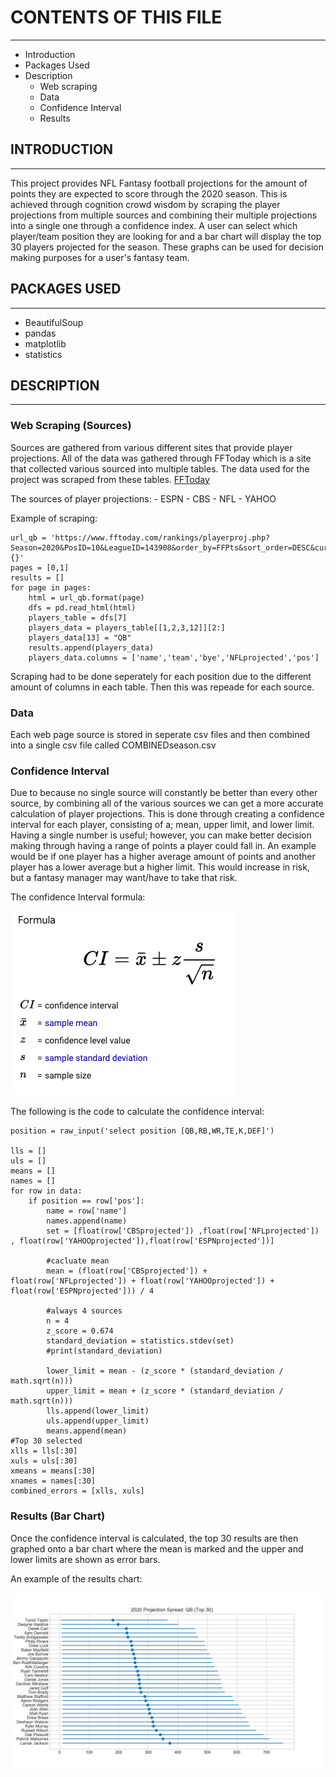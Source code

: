 # CONTENTS OF THIS FILE
---------------------

- Introduction
- Packages Used
- Description
    - Web scraping
    - Data
    - Confidence Interval
    - Results

## INTRODUCTION
------------
This project provides NFL Fantasy football projections for the amount of points they are expected to score through the 2020 season. This is achieved through cognition crowd wisdom by scraping the player projections from multiple sources and combining their multiple projections into a single one through a confidence index. A user can select which player/team position they are looking for and a bar chart will display the top 30 players projected for the season. These graphs can be used for decision making purposes for a user's fantasy team.

## PACKAGES USED
-------------
- BeautifulSoup
- pandas
- matplotlib
- statistics

## DESCRIPTION
-----------

### Web Scraping (Sources)
Sources are gathered from various different sites that provide player projections. All of the data was gathered through FFToday which is a site that collected various sourced into multiple tables. The data used for the project was scraped from these tables. [FFToday](https://www.fftoday.com/)

The sources of player projections:
    - ESPN
    - CBS
    - NFL
    - YAHOO

Example of scraping:
```
url_qb = 'https://www.fftoday.com/rankings/playerproj.php?Season=2020&PosID=10&LeagueID=143908&order_by=FFPts&sort_order=DESC&cur_page={}'
pages = [0,1]
results = []
for page in pages:
    html = url_qb.format(page)
    dfs = pd.read_html(html)
    players_table = dfs[7]
    players_data = players_table[[1,2,3,12]][2:]
    players_data[13] = "QB"
    results.append(players_data)
    players_data.columns = ['name','team','bye','NFLprojected','pos']
```
Scraping had to be done seperately for each position due to the different amount of columns in each table. Then this was repeade for each source.


### Data
Each web page source is stored in seperate csv files and then combined into a single csv file called COMBINEDseason.csv

### Confidence Interval
Due to  because no single source will constantly be better than every other source, by combining all of the various sources we can get a more accurate calculation of player projections. This is done through creating a confidence interval for each player, consisting of a; mean, upper limit, and lower limit. Having a single number is useful; however, you can make better decision making through having a range of points a player could fall in. An example would be if one player has a higher average amount of points and another player has a lower average but a higher limit. This would increase in risk, but a fantasy manager may want/have to take that risk.

The confidence Interval formula:

![CI](images/CI_ss.png)


The following is the code to calculate the confidence interval:
```
position = raw_input('select position [QB,RB,WR,TE,K,DEF]')

lls = []
uls = []
means = []
names = []
for row in data:
    if position == row['pos']:
        name = row['name']
        names.append(name)
        set = [float(row['CBSprojected']) ,float(row['NFLprojected']) , float(row['YAHOOprojected']),float(row['ESPNprojected'])]

        #cacluate mean
        mean = (float(row['CBSprojected']) + float(row['NFLprojected']) + float(row['YAHOOprojected']) + float(row['ESPNprojected'])) / 4

        #always 4 sources
        n = 4
        z_score = 0.674
        standard_deviation = statistics.stdev(set)
        #print(standard_deviation)

        lower_limit = mean - (z_score * (standard_deviation / math.sqrt(n)))
        upper_limit = mean + (z_score * (standard_deviation / math.sqrt(n)))
        lls.append(lower_limit)
        uls.append(upper_limit)
        means.append(mean)
#Top 30 selected
xlls = lls[:30]
xuls = uls[:30]
xmeans = means[:30]
xnames = names[:30]
combined_errors = [xlls, xuls]
```

### Results (Bar Chart)
Once the confidence interval is calculated, the top 30 results are then graphed onto a bar chart where the mean is marked and the upper and lower limits are shown as error bars.

An example of the results chart:

![demo results](images/demoQB.png)
